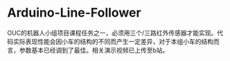 # Arduino-Line-Follower
OUC的机器人小组项目课程任务之一，必须用三个/三路红外传感器才能实现。代码实际表现性能会因小车的结构的不同而产生一定差异，对于本组小车的结构而言，参数基本已经调到了最佳。相关演示视频已上传至b站。

